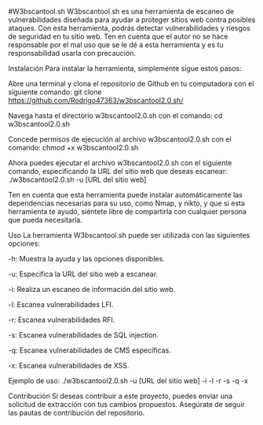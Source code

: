 #W3bscantool.sh
W3bscantool.sh es una herramienta de escaneo de vulnerabilidades diseñada para ayudar a proteger sitios web contra posibles ataques. Con esta herramienta, podrás detectar vulnerabilidades y riesgos de seguridad en tu sitio web. Ten en cuenta que el autor no se hace responsable por el mal uso que se le dé a esta herramienta y es tu responsabilidad usarla con precaución.

Instalación
Para instalar la herramienta, simplemente sigue estos pasos:

Abre una terminal y clona el repositorio de Github en tu computadora con el siguiente comando: git clone https://github.com/Rodrigo47363/w3bscantool2.0.sh/

Navega hasta el directorio w3bscantool2.0.sh con el comando: cd w3bscantool2.0.sh

Concede permisos de ejecución al archivo w3bscantool2.0.sh con el comando: chmod +x w3bscantool2.0.sh

Ahora puedes ejecutar el archivo w3bscantool2.0.sh con el siguiente comando, especificando la URL del sitio web que deseas escanear: ./w3bscantool2.0.sh -u [URL del sitio web]

Ten en cuenta que esta herramienta puede instalar automáticamente las dependencias necesarias para su uso, como Nmap, y nikto, y que si esta herramienta te ayudó, siéntete libre de compartirla con cualquier persona que pueda necesitarla.

Uso
La herramienta W3bscantool.sh puede ser utilizada con las siguientes opciones:

-h: Muestra la ayuda y las opciones disponibles.

-u: Especifica la URL del sitio web a escanear.

-i: Realiza un escaneo de información del sitio web.

-l: Escanea vulnerabilidades LFI.

-r: Escanea vulnerabilidades RFI.

-s: Escanea vulnerabilidades de SQL injection.

-q: Escanea vulnerabilidades de CMS específicas.

-x: Escanea vulnerabilidades de XSS.

Ejemplo de uso: ./w3bscantool2.0.sh -u [URL del sitio web] -i -l -r -s -q -x

Contribución
Si deseas contribuir a este proyecto, puedes enviar una solicitud de extracción con tus cambios propuestos. Asegúrate de seguir las pautas de contribución del repositorio.
